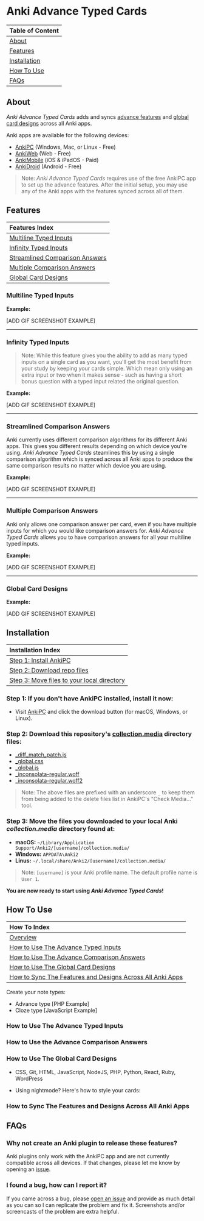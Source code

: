 # Anki Advance Typed Cards

| Table of Content              |
| :---------------------------- |
| [About](#about)               |
| [Features](#features)         |
| [Installation](#installation) |
| [How To Use](#how-to-use)     |
| [FAQs](#faqs)                 |

## About

_Anki Advance Typed Cards_ adds and syncs [advance features](#features) and [global card designs](#global-card-designs) across all Anki apps.

Anki apps are available for the following devices:

- [AnkiPC](https://apps.ankiweb.net/) (Windows, Mac, or Linux - Free)
- [AnkiWeb](https://ankiweb.net) (Web - Free)
- [AnkiMobile](https://itunes.apple.com/us/app/ankimobile-flashcards/id373493387) (iOS & iPadOS - Paid)
- [AnkiDroid](https://play.google.com/store/apps/details?id=com.ichi2.anki) (Android - Free)

> Note: _Anki Advance Typed Cards_ requires use of the free AnkiPC app to set up the advance features. After the initial setup, you may use any of the Anki apps with the features synced across all of them.

## Features

| Features Index                                                    |
| :---------------------------------------------------------------- |
| [Multiline Typed Inputs](#multiline-typed-inputs)                 |
| [Infinity Typed Inputs](#infinity-typed-inputs)                   |
| [Streamlined Comparison Answers](#streamlined-comparison-answers) |
| [Multiple Comparison Answers](#multiple-comparison-answers)       |
| [Global Card Designs](#global-card-designs)                       |

<!-- ### The Main Features
1. The ability to quickly modify the design of your cards globally with CSS and have the styles sync across all Anki apps.
2. The ability to add multiline typed inputs to your cards that work on all Anki apps.
3. The ability to have as many multiline inputs as you want in a single card.
4. Streamlined comparison answers that work with multiline inputs across all Anki apps.
5. No limit to how many comparison answers you can have per card. -->

### Multiline Typed Inputs

**Example:**

[ADD GIF SCREENSHOT EXAMPLE]

---

### Infinity Typed Inputs

> Note: While this feature gives you the ability to add as many typed inputs on a single card as you want, you'll get the most benefit from your study by keeping your cards simple. Which mean only using an extra input or two when it makes sense - such as having a short bonus question with a typed input related the original question.

**Example:**

[ADD GIF SCREENSHOT EXAMPLE]

---

### Streamlined Comparison Answers

Anki currently uses different comparison algorithms for its different Anki apps. This gives you different results depending on which device you're using. _Anki Advance Typed Cards_ steamlines this by using a single comparison algorithm which is synced across all Anki apps to produce the same comparison results no matter which device you are using.

**Example:**

[ADD GIF SCREENSHOT EXAMPLE]

---

### Multiple Comparison Answers

Anki only allows one comparison answer per card, even if you have multiple inputs for which you would like comparison answers for. _Anki Advance Typed Cards_ allows you to have comparison answers for all your multiline typed inputs.

**Example:**

[ADD GIF SCREENSHOT EXAMPLE]

---

### Global Card Designs

**Example:**

[ADD GIF SCREENSHOT EXAMPLE]

## Installation

| Installation Index                                                                                                                        |
| :---------------------------------------------------------------------------------------------------------------------------------------- |
| [Step 1: Install AnkiPC](#step-1-if-you-dont-have-ankipc-installed-install-it-now)                                                        |
| [Step 2: Download repo files](#step-2-download-this-repositorys-collectionmedia-directory-files)                                          |
| [Step 3: Move files to your local directory](#step-3-move-the-files-you-downloaded-to-your-local-anki-collectionmedia-directory-found-at) |

### Step 1: If you don't have AnkiPC installed, install it now:

- Visit [AnkiPC](https://apps.ankiweb.net/) and click the download button (for macOS, Windows, or Linux).

### Step 2: Download this repository's [collection.media](https://github.com/jacobcassidy/anki-advance-typed-cards/tree/main/collection.media) directory files:

- [\_diff_match_patch.js](https://github.com/jacobcassidy/anki-advance-typed-cards/blob/main/collection.media/_diff_match_patch.js)
- [\_global.css](https://github.com/jacobcassidy/anki-advance-typed-cards/blob/main/collection.media/_global.css)
- [\_global.js](https://github.com/jacobcassidy/anki-advance-typed-cards/blob/main/collection.media/_global.js)
- [\_inconsolata-regular.woff](https://github.com/jacobcassidy/anki-advance-typed-cards/blob/main/collection.media/_inconsolata-regular.woff)
- [\_inconsolata-regular.woff2](https://github.com/jacobcassidy/anki-advance-typed-cards/blob/main/collection.media/_inconsolata-regular.woff2)

> Note: The above files are prefixed with an underscore `_` to keep them from being added to the delete files list in AnkiPC's "Check Media..." tool.

### Step 3: Move the files you downloaded to your local Anki _collection.media_ directory found at:

- **macOS:** `~/Library/Application Support/Anki2/[username]/collection.media/`
- **Windows:** `APPDATA\Anki2`
- **Linus:** `~/.local/share/Anki2/[username]/collection.media/`

> Note: `[username]` is your Anki profile name. The default profile name is `User 1`.

**You are now ready to start using _Anki Advance Typed Cards_!**

## How To Use

| How To Index                                                   |
| :------------------------------------------------------------- |
| [Overview](#)                                                  |
| [How to Use The Advance Typed Inputs](#)                       |
| [How to Use The Advance Comparison Answers](#)                 |
| [How to Use The Global Card Designs](#)                        |
| [How to Sync The Features and Designs Across All Anki Apps](#) |

Create your note types:

- Advance type [PHP Example]
- Cloze type [JavaScript Example]

### How to Use The Advance Typed Inputs

### How to Use the Advance Comparison Answers

### How to Use The Global Card Designs

- CSS, Git, HTML, JavaScript, NodeJS, PHP, Python, React, Ruby, WordPress

- Using nightmode? Here's how to style your cards:

### How to Sync The Features and Designs Across All Anki Apps

## FAQs

### Why not create an Anki plugin to release these features?

Anki plugins only work with the AnkiPC app and are not currently compatible across all devices. If that changes, please let me know by opening an [issue](https://github.com/jacobcassidy/anki-advance-typed-cards/issues).

### I found a bug, how can I report it?

If you came across a bug, please [open an issue](https://github.com/jacobcassidy/anki-advance-typed-cards/issues) and provide as much detail as you can so I can replicate the problem and fix it. Screenshots and/or screencasts of the problem are extra helpful.
